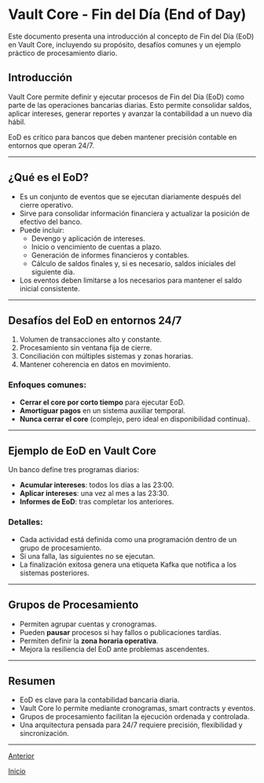 # Vault Core - Fin del Día (End of Day)

Este documento presenta una introducción al concepto de Fin del Día (EoD) en Vault Core, incluyendo su propósito, desafíos comunes y un ejemplo práctico de procesamiento diario.

## Introducción

Vault Core permite definir y ejecutar procesos de Fin del Día (EoD) como parte de las operaciones bancarias diarias. Esto permite consolidar saldos, aplicar intereses, generar reportes y avanzar la contabilidad a un nuevo día hábil.

EoD es crítico para bancos que deben mantener precisión contable en entornos que operan 24/7.

---

## ¿Qué es el EoD?

* Es un conjunto de eventos que se ejecutan diariamente después del cierre operativo.
* Sirve para consolidar información financiera y actualizar la posición de efectivo del banco.
* Puede incluir:
  * Devengo y aplicación de intereses.
  * Inicio o vencimiento de cuentas a plazo.
  * Generación de informes financieros y contables.
  * Cálculo de saldos finales y, si es necesario, saldos iniciales del siguiente día.
* Los eventos deben limitarse a los necesarios para mantener el saldo inicial consistente.

---

## Desafíos del EoD en entornos 24/7

1. Volumen de transacciones alto y constante.
2. Procesamiento sin ventana fija de cierre.
3. Conciliación con múltiples sistemas y zonas horarias.
4. Mantener coherencia en datos en movimiento.

### Enfoques comunes:

* **Cerrar el core por corto tiempo** para ejecutar EoD.
* **Amortiguar pagos** en un sistema auxiliar temporal.
* **Nunca cerrar el core** (complejo, pero ideal en disponibilidad continua).

---

## Ejemplo de EoD en Vault Core

Un banco define tres programas diarios:

* **Acumular intereses**: todos los días a las 23:00.
* **Aplicar intereses**: una vez al mes a las 23:30.
* **Informes de EoD**: tras completar los anteriores.

### Detalles:

* Cada actividad está definida como una programación dentro de un grupo de procesamiento.
* Si una falla, las siguientes no se ejecutan.
* La finalización exitosa genera una etiqueta Kafka que notifica a los sistemas posteriores.

---

## Grupos de Procesamiento

* Permiten agrupar cuentas y cronogramas.
* Pueden **pausar** procesos si hay fallos o publicaciones tardías.
* Permiten definir la **zona horaria operativa**.
* Mejora la resiliencia del EoD ante problemas ascendentes.

---

## Resumen

* EoD es clave para la contabilidad bancaria diaria.
* Vault Core lo permite mediante cronogramas, smart contracts y eventos.
* Grupos de procesamiento facilitan la ejecución ordenada y controlada.
* Una arquitectura pensada para 24/7 requiere precisión, flexibilidad y sincronización.

---

[Anterior](https://github.com/wilfredoha/vault-core/blob/main/Vault%20Core%20Fundamentals/07_Vault%20Core%20Smart%20Contracts.md)

[Inicio](https://github.com/wilfredoha/vault-core/tree/main)